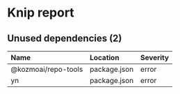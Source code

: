 # Knip report

## Unused dependencies (2)

| Name                  | Location     | Severity |
| :-------------------- | :----------- | :------- |
| @kozmoai/repo-tools | package.json | error    |
| yn                    | package.json | error    |

